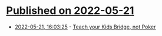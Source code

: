 # [Published on 2022-05-21](index.md)

* [2022-05-21, 16:03:25](https://news.ycombinator.com/item?id=31459044) - [Teach your Kids Bridge, not Poker](https://specbranch.com/posts/teach-bridge/)
